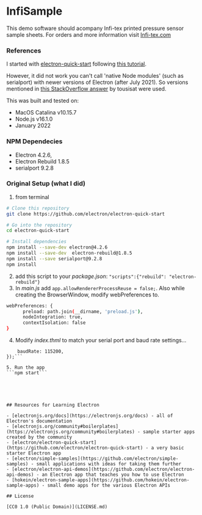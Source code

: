 # InfiSample

This demo software should acompany Infi-tex printed pressure sensor sample sheets. For orders and more information visit [Infi-tex.com](http://www.infi-tex.com/)

### References
I started with [electron-quick-start](https://github.com/electron/electron-quick-start) following [this tutorial](https://girishjoshi.io/post/access-serialport-from-electron-application-and-creating-gui-for-micropython-repl-on-esp8266/). 

However, it did not work you can't call 'native Node modules' (such as serialport) with newer versions of Electron (after July 2021). So versions mentioned in [this StackOverflow answer](https://stackoverflow.com/questions/50860088/getting-electron-to-work-with-nodes-bluetooth-serial-port/56856773#56856773) by tousisat were used.

This was built and tested on: 
- MacOS Catalina v10.15.7
- Node.js v16.1.0
- January 2022

### NPM Dependecies
- Electron 4.2.6, 
- Electron Rebuild 1.8.5
- serialport 9.2.8


### Original Setup (what I did)
1. from terminal
```bash
# Clone this repository
git clone https://github.com/electron/electron-quick-start

# Go into the repository
cd electron-quick-start

# Install dependencies
npm install --save-dev electron@4.2.6 
npm install --save-dev  electron-rebuild@1.8.5
npm install --save serialport@9.2.8
npm install 
```
2. add this script to your *package.json*: `"scripts":{"rebuild": "electron-rebuild"}`
3. In *main.js* add `app.allowRendererProcessReuse = false;`. Also while creating the BrowserWindow, modify webPreferences to.
```bash
webPreferences: {
      preload: path.join(__dirname, 'preload.js'),
      nodeIntegration: true,
      contextIsolation: false
}
```
4. Modify *index.thml* to match your serial port and baud rate settings... 
```var sp = new serialPort('/dev/ttyUSB0', {
    baudRate: 115200,
});```

5. Run the app
```npm start```





## Resources for Learning Electron

- [electronjs.org/docs](https://electronjs.org/docs) - all of Electron's documentation
- [electronjs.org/community#boilerplates](https://electronjs.org/community#boilerplates) - sample starter apps created by the community
- [electron/electron-quick-start](https://github.com/electron/electron-quick-start) - a very basic starter Electron app
- [electron/simple-samples](https://github.com/electron/simple-samples) - small applications with ideas for taking them further
- [electron/electron-api-demos](https://github.com/electron/electron-api-demos) - an Electron app that teaches you how to use Electron
- [hokein/electron-sample-apps](https://github.com/hokein/electron-sample-apps) - small demo apps for the various Electron APIs

## License

[CC0 1.0 (Public Domain)](LICENSE.md)
